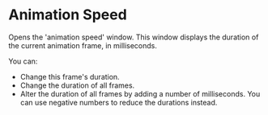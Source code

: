 # Animation Speed #

Opens the 'animation speed' window. This window displays the duration of the current animation frame, in milliseconds.

You can:
  * Change this frame's duration.
  * Change the duration of all frames.
  * Alter the duration of all frames by adding a number of milliseconds. You can use negative numbers to reduce the durations instead.